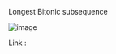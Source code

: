 Longest Bitonic subsequence

![image](https://user-images.githubusercontent.com/23376002/203833565-8b735421-74a7-4b9a-93b9-c871d8f0a48c.png)


Link : 

